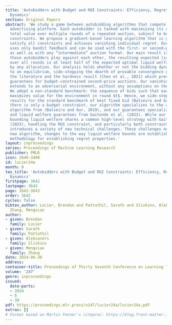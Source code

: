 ```yaml
---
title: 'Autobidders with Budget and ROI Constraints: Efficiency, Regret, and Pacing
  Dynamics'
section: Original Papers
abstract: 'We study a game between autobidding algorithms that compete in an online
  advertising platform. Each autobidder is tasked with maximizing its advertiser’s
  total value over multiple rounds of a repeated auction, subject to budget and return-on-investment
  constraints. We propose a gradient-based learning algorithm that is guaranteed to
  satisfy all constraints and achieves vanishing individual regret. Our algorithm
  uses only bandit feedback and can be used with the first- or second-price auction,
  as well as with any “intermediate” auction format. Our main result is that when
  these autobidders play against each other, the resulting expected liquid welfare
  over all rounds is at least half of the expected optimal liquid welfare achieved
  by any allocation. Our analysis holds whether or not the bidding dynamics converges
  to an equilibrium, side-stepping the dearth of provable convergence guarantees in
  the literature and the hardness result (Chen et al., 2021) which precludes such
  guarantees for budget-constrained second-price auctions. Our vanishing-regret result
  extends to an adversarial environment, without any assumptions on the other agents.
  We adopt a non-standard benchmark: the sequence of bids such that each bid $b_t$
  maximizes value for the environment in round $t$. Hence, we side-step the impossibility
  results for the standard benchmark of best fixed bid (Balseiro and Gur, 2019). When
  there is only a budget constraint, our algorithm specializes to the autobidding
  algorithm from (Balseiro and Gur, 2019), and our guarantees specialize to the regret
  and liquid welfare guarantees from Gaitonde et al. (2023). While our approach to
  bounding liquid welfare shares a common high-level strategy with Gaitonde et al.
  (2023), handling the ROI constraint, and particularly both constraints jointly,
  introduces a variety of new technical challenges. These challenges necessitate a
  new algorithm, changes to the way liquid welfare bounds are established, and a different
  methodology for establishing regret properties.'
layout: inproceedings
series: Proceedings of Machine Learning Research
publisher: PMLR
issn: 2640-3498
id: lucier24a
month: 0
tex_title: 'Autobidders with Budget and ROI Constraints: Efficiency, Regret, and Pacing
  Dynamics'
firstpage: 3642
lastpage: 3643
page: 3642-3643
order: 3642
cycles: false
bibtex_author: Lucier, Brendan and Pattathil, Sarath and Slivkins, Aleksandrs and
  Zhang, Mengxiao
author:
- given: Brendan
  family: Lucier
- given: Sarath
  family: Pattathil
- given: Aleksandrs
  family: Slivkins
- given: Mengxiao
  family: Zhang
date: 2024-06-30
address:
container-title: Proceedings of Thirty Seventh Conference on Learning Theory
volume: '247'
genre: inproceedings
issued:
  date-parts:
  - 2024
  - 6
  - 30
pdf: https://proceedings.mlr.press/v247/lucier24a/lucier24a.pdf
extras: []
# Format based on Martin Fenner's citeproc: https://blog.front-matter.io/posts/citeproc-yaml-for-bibliographies/
---
```

